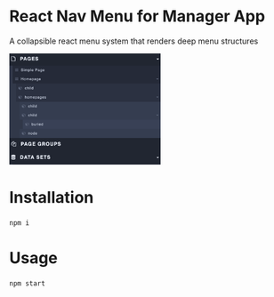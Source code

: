 # React Nav Menu for Manager App

A collapsible react menu system that renders deep menu structures

<img src='https://github.com/grantglidewell/recursive-react-menu/blob/master/ss.png?raw=true' height='200px'/>

# Installation

`npm i`

# Usage

`npm start`
